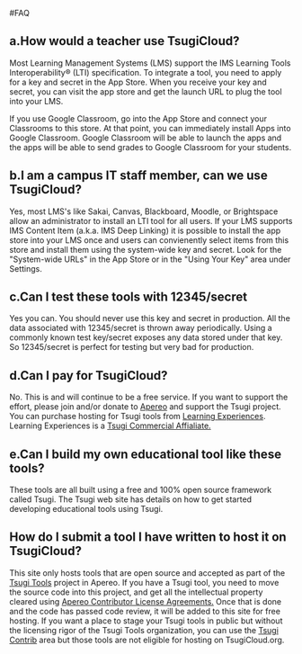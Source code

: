 #FAQ

<h2>a.How would a teacher use TsugiCloud?</h2>
<p>Most Learning Management Systems (LMS) support the IMS Learning Tools Interoperability® (LTI) specification. To integrate a tool, you need to apply for a key and secret in the App Store. When you receive your key and secret, you can visit the app store and get the launch URL to plug the tool into your LMS.</p>
<p>If you use Google Classroom, go into the App Store and connect your Classrooms to this store. At that point, you can immediately install Apps into Google Classroom. Google Classroom will be able to launch the apps and the apps will be able to send grades to Google Classroom for your students.</p>
<h2>b.I am a campus IT staff member, can we use TsugiCloud?</h2>
<p>Yes, most LMS's like Sakai, Canvas, Blackboard, Moodle, or Brightspace allow an administrator to install an LTI tool for all users. If your LMS supports IMS Content Item (a.k.a. IMS Deep Linking) it is possible to install the app store into your LMS once and users can convienently select items from this store and install them using the system-wide key and secret. Look for the "System-wide URLs" in the App Store or in the "Using Your Key" area under Settings.</p>
<h2>c.Can I test these tools with 12345/secret</h2>
<p>Yes you can. You should never use this key and secret in production. All the data associated with 12345/secret is thrown away periodically. Using a commonly known test key/secret exposes any data stored under that key. So 12345/secret is perfect for testing but very bad for production.</p>
<h2>d.Can I pay for TsugiCloud?</h2>
<p>No. This is and will continue to be a free service. If you want to support the effort, please join and/or donate to <a href="https://www.apereo.org/" target="_blank">Apereo</a> and support the Tsugi project. You can purchase hosting for Tsugi tools from <a href="https://www.learnxp.com/" target="_blank">Learning Experiences</a>. Learning Experiences is a <a href="https://www.apereo.org/content/commercial-affiliates" target="_blank">Tsugi Commercial Affialiate.</a></p>
<h2>e.Can I build my own educational tool like these tools?</h2>
<p>These tools are all built using a free and 100% open source framework called Tsugi. The Tsugi web site has details on how to get started developing educational tools using Tsugi.</p>
<h2>How do I submit a tool I have written to host it on TsugiCloud?</h2>
<p>This site only hosts tools that are open source and accepted as part of the <a href="https://github.com/tsugitools" target="_blank">Tsugi Tools</a> project in Apereo. If you have a Tsugi tool, you need to move the source code into this project, and get all the intellectual property cleared using <a href="https://www.apereo.org/licensing/agreements" target="_blank"> Apereo Contributor License Agreements.</a> Once that is done and the code has passed code review, it will be added to this site for free hosting. If you want a place to stage your Tsugi tools in public but without the licensing rigor of the Tsugi Tools organization, you can use the <a href="https://github.com/tsugicontrib" target="_blank">Tsugi Contrib</a> area but those tools are not eligible for hosting on TsugiCloud.org.</p>